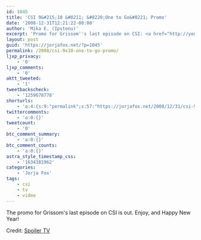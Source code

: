 ```yaml
---
id: 1045
title: 'CSI 9&#215;10 &#8211; &#8220;One to Go&#8221; Promo'
date: '2008-12-31T12:21:22-08:00'
author: 'Mika E. (Ipstenu)'
excerpt: 'Promo for Grissom''s last episode on CSI: <a href="http://youtube.com/watch?v=9SS6N0NIons">http://youtube.com/watch?v=9SS6N0NIons</a>'
layout: post
guid: 'https://jorjafox.net/?p=1045'
permalink: /2008/csi-9x10-one-to-go-promo/
ljxp_privacy:
    - '0'
ljxp_comments:
    - '0'
aktt_tweeted:
    - '1'
tweetbackscheck:
    - '1259678778'
shorturls:
    - 'a:4:{s:9:"permalink";s:57:"https://jorjafox.net/2008/12/31/csi-9x10-one-to-go-promo/";s:7:"tinyurl";s:25:"http://tinyurl.com/kmfxdb";s:4:"isgd";s:18:"http://is.gd/53588";s:5:"bitly";s:20:"http://bit.ly/5sTDRz";}'
twittercomments:
    - 'a:0:{}'
tweetcount:
    - '0'
btc_comment_summary:
    - 'a:0:{}'
btc_comment_counts:
    - 'a:0:{}'
astra_style_timestamp_css:
    - '1634381962'
categories:
    - 'Jorja Fox'
tags:
    - csi
    - tv
    - video
---
```


The promo for Grissom's last episode on CSI is out.  Enjoy, and Happy New Year!

<center><object width="425" height="344" type="application/x-shockwave-flash" data="http://www.youtube.com/v/9SS6N0NIons"> <param name="movie" value="http://www.youtube.com/v/9SS6N0NIons" /> </object></center>

Credit: <a href="http://spoilertv-csi.blogspot.com/2008/12/csi-las-vegas-episode-910-one-to-go_31.html">Spoiler TV</a>